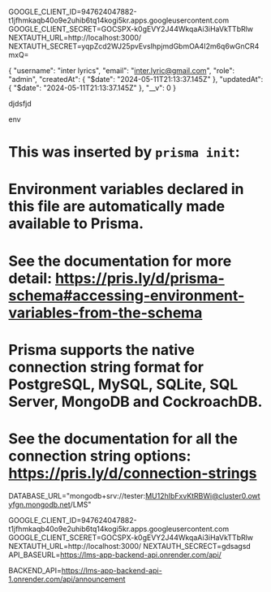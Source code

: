 GOOGLE_CLIENT_ID=947624047882-t1jfhmkaqb40o9e2uhib6tq14kogi5kr.apps.googleusercontent.com
GOOGLE_CLIENT_SECRET=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
NEXTAUTH_URL=http://localhost:3000/
NEXTAUTH_SECRET=yqpZcd2WJ25pvEvsIhpjmdGbmOA4I2m6q6wGnCR4mxQ=

{
  "username": "inter lyrics",
  "email": "inter.lyric@gmail.com",
  "role": "admin",
  "createdAt": {
    "$date": "2024-05-11T21:13:37.145Z"
  },
  "updatedAt": {
    "$date": "2024-05-11T21:13:37.145Z"
  },
  "__v": 0
}



djdsfjd

env





# This was inserted by `prisma init`:
# Environment variables declared in this file are automatically made available to Prisma.
# See the documentation for more detail: https://pris.ly/d/prisma-schema#accessing-environment-variables-from-the-schema

# Prisma supports the native connection string format for PostgreSQL, MySQL, SQLite, SQL Server, MongoDB and CockroachDB.
# See the documentation for all the connection string options: https://pris.ly/d/connection-strings

DATABASE_URL="mongodb+srv://tester:MU12hIbFxvKtRBWi@cluster0.owtyfgn.mongodb.net/LMS"



GOOGLE_CLIENT_ID=947624047882-t1jfhmkaqb40o9e2uhib6tq14kogi5kr.apps.googleusercontent.com
GOOGLE_CLIENT_SCERET=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
NEXTAUTH_URL=http://localhost:3000/
NEXTAUTH_SECRECT=gdsagsd
API_BASEURL=https://lms-app-backend-api.onrender.com/api/

BACKEND_API=https://lms-app-backend-api-1.onrender.com/api/announcement
